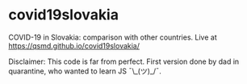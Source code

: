 # covid19slovakia

COVID-19 in Slovakia: comparison with other countries. Live at https://qsmd.github.io/covid19slovakia/

Disclaimer: This code is far from perfect. First version done by dad in quarantine, who wanted to learn JS  ¯\\\_(ツ)\_/¯.
